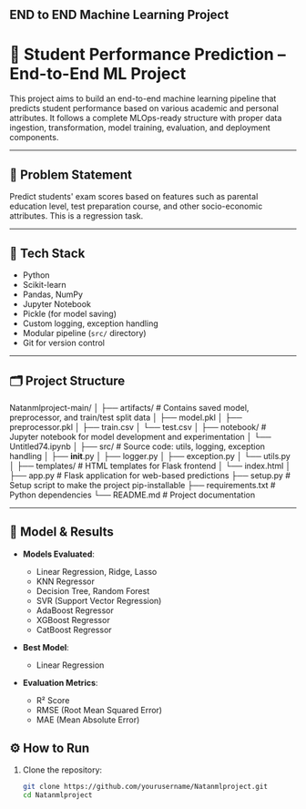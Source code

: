 ## END to END Machine Learning Project


# 🎯 Student Performance Prediction – End-to-End ML Project

This project aims to build an end-to-end machine learning pipeline that predicts student performance based on various academic and personal attributes. It follows a complete MLOps-ready structure with proper data ingestion, transformation, model training, evaluation, and deployment components.

---

## 📌 Problem Statement

Predict students' exam scores based on features such as parental education level, test preparation course, and other socio-economic attributes. This is a regression task.

---

## 🧰 Tech Stack

- Python
- Scikit-learn
- Pandas, NumPy
- Jupyter Notebook
- Pickle (for model saving)
- Custom logging, exception handling
- Modular pipeline (`src/` directory)
- Git for version control

---

## 🗂️ Project Structure


Natanmlproject-main/
│
├── artifacts/                   # Contains saved model, preprocessor, and train/test split data
│   ├── model.pkl
│   ├── preprocessor.pkl
│   ├── train.csv
│   └── test.csv
│
├── notebook/                    # Jupyter notebook for model development and experimentation
│   └── Untitled74.ipynb
│
├── src/                         # Source code: utils, logging, exception handling
│   ├── __init__.py
│   ├── logger.py
│   ├── exception.py
│   └── utils.py
│
├── templates/                   # HTML templates for Flask frontend
│   └── index.html
│
├── app.py                       # Flask application for web-based predictions
├── setup.py                     # Setup script to make the project pip-installable
├── requirements.txt             # Python dependencies
└── README.md                    # Project documentation





---

## 🧪 Model & Results

- **Models Evaluated**:
  - Linear Regression, Ridge, Lasso
  - KNN Regressor
  - Decision Tree, Random Forest
  - SVR (Support Vector Regression)
  - AdaBoost Regressor
  - XGBoost Regressor
  - CatBoost Regressor

- **Best Model**:
  - Linear Regression

- **Evaluation Metrics**:
  - R² Score
  - RMSE (Root Mean Squared Error)
  - MAE (Mean Absolute Error)


## ⚙️ How to Run

1. Clone the repository:
   ```bash
   git clone https://github.com/yourusername/Natanmlproject.git
   cd Natanmlproject










